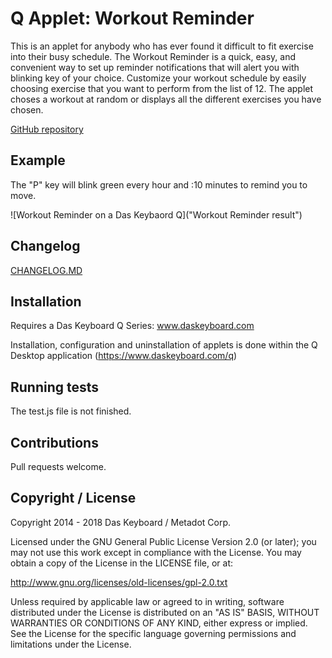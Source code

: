 # Q Applet: Workout Reminder

This is an applet for anybody who has ever found it difficult to fit exercise into their busy schedule. The Workout Reminder is a quick, easy, and convenient way to set up reminder notifications that will alert you with blinking key of your choice. Customize your workout schedule by easily choosing exercise that you want to perform from the list of 12.
The applet choses a workout at random or displays all the different exercises you have chosen.

[GitHub repository](https://github.com/daskeyboard/daskeyboard-applet--stand-up-reminder)

## Example

The "P" key will blink green every hour and :10 minutes to remind you to move.

![Workout Reminder on a Das Keybaord Q]("Workout Reminder result")

## Changelog

[CHANGELOG.MD](CHANGELOG.md)

## Installation

Requires a Das Keyboard Q Series: www.daskeyboard.com

Installation, configuration and uninstallation of applets is done within
the Q Desktop application (https://www.daskeyboard.com/q)

## Running tests

The test.js file is not finished.

## Contributions

Pull requests welcome.

## Copyright / License

Copyright 2014 - 2018 Das Keyboard / Metadot Corp.

Licensed under the GNU General Public License Version 2.0 (or later);
you may not use this work except in compliance with the License.
You may obtain a copy of the License in the LICENSE file, or at:

   http://www.gnu.org/licenses/old-licenses/gpl-2.0.txt

Unless required by applicable law or agreed to in writing, software
distributed under the License is distributed on an "AS IS" BASIS,
WITHOUT WARRANTIES OR CONDITIONS OF ANY KIND, either express or implied.
See the License for the specific language governing permissions and
limitations under the License.
